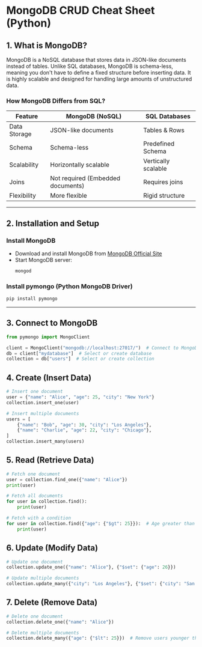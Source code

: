 # MongoDB CRUD Cheat Sheet (Python)

## **1. What is MongoDB?**
MongoDB is a NoSQL database that stores data in JSON-like documents instead of tables. Unlike SQL databases, MongoDB is schema-less, meaning you don't have to define a fixed structure before inserting data. It is highly scalable and designed for handling large amounts of unstructured data.

### **How MongoDB Differs from SQL?**
| Feature      | MongoDB (NoSQL)       | SQL Databases         |
|-------------|----------------------|----------------------|
| Data Storage | JSON-like documents  | Tables & Rows       |
| Schema      | Schema-less          | Predefined Schema   |
| Scalability | Horizontally scalable | Vertically scalable |
| Joins       | Not required (Embedded documents) | Requires joins |
| Flexibility | More flexible         | Rigid structure     |

---

## **2. Installation and Setup**

### **Install MongoDB**
- Download and install MongoDB from [MongoDB Official Site](https://www.mongodb.com/try/download/community)
- Start MongoDB server:
  ```sh
  mongod
  ```

### **Install pymongo (Python MongoDB Driver)**
```sh
pip install pymongo
```

---

## **3. Connect to MongoDB**
```python
from pymongo import MongoClient

client = MongoClient("mongodb://localhost:27017/")  # Connect to MongoDB
db = client["mydatabase"]  # Select or create database
collection = db["users"]  # Select or create collection
```

## **4. Create (Insert Data)**
```python
# Insert one document
user = {"name": "Alice", "age": 25, "city": "New York"}
collection.insert_one(user)

# Insert multiple documents
users = [
    {"name": "Bob", "age": 30, "city": "Los Angeles"},
    {"name": "Charlie", "age": 22, "city": "Chicago"},
]
collection.insert_many(users)
```

## **5. Read (Retrieve Data)**
```python
# Fetch one document
user = collection.find_one({"name": "Alice"})
print(user)

# Fetch all documents
for user in collection.find():
    print(user)

# Fetch with a condition
for user in collection.find({"age": {"$gt": 25}}):  # Age greater than 25
    print(user)
```

## **6. Update (Modify Data)**
```python
# Update one document
collection.update_one({"name": "Alice"}, {"$set": {"age": 26}})

# Update multiple documents
collection.update_many({"city": "Los Angeles"}, {"$set": {"city": "San Francisco"}})
```

## **7. Delete (Remove Data)**
```python
# Delete one document
collection.delete_one({"name": "Alice"})

# Delete multiple documents
collection.delete_many({"age": {"$lt": 25}})  # Remove users younger than 25
```
